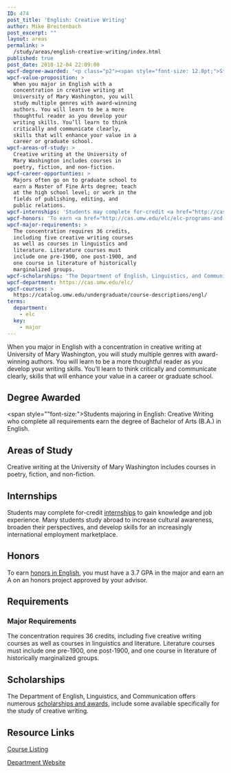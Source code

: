 ```yaml
---
ID: 474
post_title: 'English: Creative Writing'
author: Mike Breitenbach
post_excerpt: ""
layout: areas
permalink: >
  /study/areas/english-creative-writing/index.html
published: true
post_date: 2018-12-04 22:09:00
wpcf-degree-awarded: '<p class="p2"><span style="font-size: 12.0pt;">Students majoring in English: Creative Writing who complete all requirements earn the degree of Bachelor of Arts (B.A.) in English.</span></p>'
wpcf-value-proposition: >
  When you major in English with a
  concentration in creative writing at
  University of Mary Washington, you will
  study multiple genres with award-winning
  authors. You will learn to be a more
  thoughtful reader as you develop your
  writing skills. You’ll learn to think
  critically and communicate clearly,
  skills that will enhance your value in a
  career or graduate school.
wpcf-areas-of-study: >
  Creative writing at the University of
  Mary Washington includes courses in
  poetry, fiction, and non-fiction.
wpcf-career-opportunties: >
  Majors often go on to graduate school to
  earn a Master of Fine Arts degree; teach
  at the high school level; or work in the
  fields of publishing, editing, and
  public relations.
wpcf-internships: 'Students may complete for-credit <a href="http://cas.umw.edu/elc/careers/career-preparation/making-yourself-employable/internships/">internships</a> to gain knowledge and job experience. Many students study abroad to increase cultural awareness, broaden their perspectives, and develop skills for an increasingly international employment marketplace.'
wpcf-honors: 'To earn <a href="http://cas.umw.edu/elc/elc-programs-and-related-information/honors/">honors in English</a>, you must have a 3.7 GPA in the major and earn an A on an honors project approved by your advisor.'
wpcf-major-requirements: >
  The concentration requires 36 credits,
  including five creative writing courses
  as well as courses in linguistics and
  literature. Literature courses must
  include one pre-1900, one post-1900, and
  one course in literature of historically
  marginalized groups.
wpcf-scholarships: 'The Department of English, Linguistics, and Communication offers numerous <a href="http://cas.umw.edu/elc/scholarships-and-prizes/">scholarships and awards</a>, include some available specifically for the study of creative writing.'
wpcf-department: https://cas.umw.edu/elc/
wpcf-courses: >
  https://catalog.umw.edu/undergraduate/course-descriptions/engl/
terms:
  department:
    - elc
  key:
    - major
---
```


<!-- Types Custom Fields: -->

<!-- value-proposition -->
When you major in English with a concentration in creative writing at University of Mary Washington, you will study multiple genres with award-winning authors. You will learn to be a more thoughtful reader as you develop your writing skills. You’ll learn to think critically and communicate clearly, skills that will enhance your value in a career or graduate school.
<!-- End value-proposition -->

<!-- degree-awarded -->
## Degree Awarded
<span style=""font-size:">Students majoring in English: Creative Writing who complete all requirements earn the degree of Bachelor of Arts (B.A.) in English.</span>
<!-- End degree-awarded -->
<!-- areas-of-study -->
## Areas of Study
Creative writing at the University of Mary Washington includes courses in poetry, fiction, and non-fiction.
<!-- End areas-of-study -->

<!-- internships -->
## Internships
Students may complete for-credit [internships]("http://cas.umw.edu/elc/careers/career-preparation/making-yourself-employable/internships/") to gain knowledge and job experience. Many students study abroad to increase cultural awareness, broaden their perspectives, and develop skills for an increasingly international employment marketplace.
<!-- End internships -->

<!-- honors -->
## Honors
To earn [honors in English]("http://cas.umw.edu/elc/elc-programs-and-related-information/honors/"), you must have a 3.7 GPA in the major and earn an A on an honors project approved by your advisor.
<!-- End honors -->

<!-- requirements -->
## Requirements

<!-- major-requirements -->
### Major Requirements
The concentration requires 36 credits, including five creative writing courses as well as courses in linguistics and literature. Literature courses must include one pre-1900, one post-1900, and one course in literature of historically marginalized groups.
<!-- End major-requirements -->

<!-- End requirements -->

<!-- scholarships -->
## Scholarships
The Department of English, Linguistics, and Communication offers numerous [scholarships and awards]("http://cas.umw.edu/elc/scholarships-and-prizes/"), include some available specifically for the study of creative writing.
<!-- End scholarships -->

<!-- resource-links -->
## Resource Links

<!-- courses -->
[Course Listing](https://catalog.umw.edu/undergraduate/course-descriptions/engl/)

<!-- End courses -->


<!-- department -->
[Department Website](https://cas.umw.edu/elc/)

<!-- End department -->

<!-- End resource-links -->

<!-- End Types Custom Fields -->